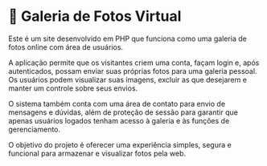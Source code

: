# 📸 Galeria de Fotos Virtual

Este é um site desenvolvido em PHP que funciona como uma galeria de fotos online com área de usuários.

A aplicação permite que os visitantes criem uma conta, façam login e, após autenticados, possam enviar suas próprias fotos para uma galeria pessoal. Os usuários podem visualizar suas imagens, excluir as que desejarem e manter um controle sobre seus envios.

O sistema também conta com uma área de contato para envio de mensagens e dúvidas, além de proteção de sessão para garantir que apenas usuários logados tenham acesso à galeria e às funções de gerenciamento.

O objetivo do projeto é oferecer uma experiência simples, segura e funcional para armazenar e visualizar fotos pela web.
